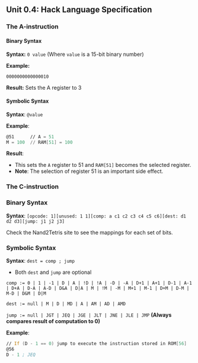 ## Unit 0.4: Hack Language Specification

### The A-instruction

#### Binary Syntax

**Syntax:** `0 value` (Where `value` is a 15-bit binary number)

**Example:**
```binary
0000000000000010
```
**Result:**
Sets the A register to 3

#### Symbolic Syntax

**Syntax**: `@value`

**Example**:
```asm
@51      // A = 51
M = 100  // RAM[51] = 100
```

**Result**:
- This sets the `A` register to 51 and `RAM[51]` becomes the selected register.
- **Note**: The selection of register 51 is an important side effect.

### The C-instruction

### Binary Syntax

**Syntax**: `[opcode: 1][unused: 1 1][comp: a c1 c2 c3 c4 c5 c6][dest: d1 d2 d3][jump: j1 j2 j3]`

Check the Nand2Tetris site to see the mappings for each set of bits.

### Symbolic Syntax

**Syntax**: `dest = comp ; jump`
- Both `dest` and `jump` are optional

`comp := 0 | 1 | -1 | D | A | !D | !A | -D | -A | D+1 | A+1 | D-1 | A-1 | D+A | D-A | A-D | D&A | D|A | M | !M | -M | M+1 | M-1 | D+M | D-M | M-D | D&M | D|M`

`dest := null | M | D | MD | A | AM | AD | AMD`

`jump := null | JGT | JEQ | JGE | JLT | JNE | JLE | JMP` **(Always compares result of computation to 0)**

**Example**:
```asm
// If (D - 1 == 0) jump to execute the instruction stored in ROM[56]
@56
D - 1 ; JEQ
```

